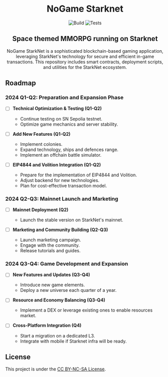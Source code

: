 <div align="center">

# NoGame Starknet
![Build](https://github.com/ametel01/nogame-starknet/actions/workflows/scarb.yml/badge.svg?style=for-the-badge&logo=github)
![Tests](https://github.com/ametel01/nogame-starknet/actions/workflows/test.yml/badge.svg?style=for-the-badge&logo=github)


## Space themed MMORPG running on Starknet

NoGame StarkNet is a sophisticated blockchain-based gaming application, leveraging StarkNet's technology for secure and efficient in-game transactions. This repository includes smart contracts, deployment scripts, and utilities for the StarkNet ecosystem.

</div>



## Roadmap
### 2024 Q1-Q2: Preparation and Expansion Phase
- [ ] **Technical Optimization & Testing (Q1-Q2)**
   - Continue testing on SN Sepolia testnet.
   - Optimize game mechanics and server stability.

- [ ] **Add New Features (Q1-Q2)**
   - Implement colonies.
   - Expand technology, ships and defences range.
   - Implement an offchain battle simulator.

- [ ] **EIP4844 and Volition Integration (Q1-Q2)**
   - Prepare for the implementation of EIP4844 and Volition.
   - Adjust backend for new technologies.
   - Plan for cost-effective transaction model.

### 2024 Q2-Q3: Mainnet Launch and Marketing
- [ ] **Mainnet Deployment (Q2)**
   - Launch the stable version on StarkNet's mainnet.

- [ ] **Marketing and Community Building (Q2-Q3)**
   - Launch marketing campaign.
   - Engage with the community.
   - Release tutorials and guides.

### 2024 Q3-Q4: Game Development and Expansion
- [ ] **New Features and Updates (Q3-Q4)**
   - Introduce new game elements.
   - Deploy a new universe each quarter of a year.

- [ ] **Resource and Economy Balancing (Q3-Q4)**
   - Implement a DEX or leverage existing ones to enable resources market.

- [ ] **Cross-Platform Integration (Q4)**
   - Start a migration on a dedicated L3.
   - Integrate with mobile if Starknet infra will be ready.



</div>


## License

This project is under the [CC BY-NC-SA License](LICENSE).

</div>
